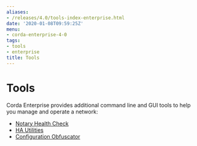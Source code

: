 ```yaml
---
aliases:
- /releases/4.0/tools-index-enterprise.html
date: '2020-01-08T09:59:25Z'
menu:
- corda-enterprise-4-0
tags:
- tools
- enterprise
title: Tools
---
```



# Tools

Corda Enterprise provides additional command line and GUI tools to help you manage and operate a network:



* [Notary Health Check](notary-healthcheck.md)
* [HA Utilities](ha-utilities.md)
* [Configuration Obfuscator](tools-config-obfuscator.md)



